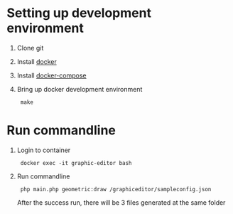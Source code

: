 # Setting up development environment

1. Clone git 

2. Install [docker](https://docs.docker.com/engine/installation)

3. Install [docker-compose](https://docs.docker.com/compose/install/)

4. Bring up docker development environment

        make

# Run commandline

1. Login to container

        docker exec -it graphic-editor bash
        
2. Run commandline

        php main.php geometric:draw /graphiceditor/sampleconfig.json
        
   After the success run, there will be 3 files generated at the same folder
